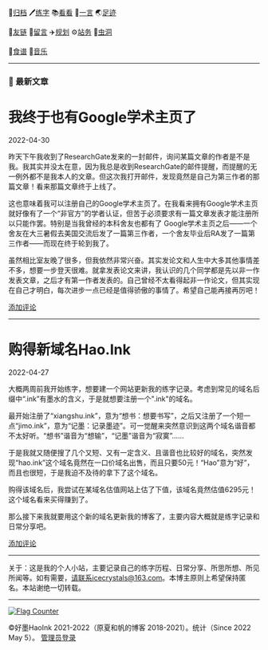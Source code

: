 <link rel="shortcut icon" type="image/x-icon" href="favicon.ico">

📁[归档](/posts/日常.md) 🖊️[练字](/posts/练字.md) 📚[看看](/posts/书影音.md) 🧡[一言](/posts/yiyan.md) 🌏[足迹](/posts/足迹.md) 

🔗[友链](/posts/友链.md) 📓[留言](/posts/留言.md) ✈️[规划](/posts/规划.md) ⚙️[站务](/posts/建站史.md) 🌌[虫洞](https://www.foreverblog.cn/go.html) 
 
🍜[食谱](/posts/食谱.md) 🎵[音乐](/posts/音乐.md)

---

<!-- <img src="/assets/tumblr_b769b1312c2d0159793e9cae5da156bb_09cb7a69_500.webp" width="400"> -->

### 📌 最新文章


# 我终于也有Google学术主页了

2022-04-30

昨天下午我收到了ResearchGate发来的一封邮件，询问某篇文章的作者是不是我。我其实并没太在意，因为我总是收到ResearchGate的邮件提醒，而提醒的无一例外都不是我本人的文章。但这次我打开邮件，发现竟然是自己为第三作者的那篇文章！看来那篇文章终于上线了。

这也意味着我可以注册自己的Google学术主页了。在我看来拥有Google学术主页就好像有了一个“非官方”的学者认证，但苦于必须要求有一篇文章发表才能注册所以只能作罢。特别是当我曾经的本科舍友也都有了 Google学术主页之后——一个舍友在大三暑假去美国交流后发了一篇第三作者，一个舍友毕业后RA发了一篇第三作者——而现在终于轮到我了。

虽然相比室友晚了很多，但我依然非常兴奋。其实发论文和人生中大多其他事情差不多，想要一步登天很难。就拿发表论文来讲，我认识的几个同学都是先以非一作发表文章，之后才有第一作者发表的。自己曾经不太看得起非一作论文，但其实现在自己才明白，每次进步一点已经是值得骄傲的事情了。希望自己能再接再厉吧！


[添加评论](/posts/richang/2022_04_30)

---

# 购得新域名Hao.Ink

2022-04-27

大概两周前我开始练字，想要建一个网站更新我的练字记录。考虑到常见的域名后缀中“.ink”有墨水的含义，于是就想要注册一个".ink"的域名。

最开始注册了“xiangshu.ink”，意为“想书：想要书写”，之后又注册了一个短一点“jimo.ink”，意为“记墨：记录墨迹”。可一觉醒来突然意识到这两个域名谐音都不太好听。“想书”谐音为“想输”，“记墨”谐音为“寂寞”......

于是我就又随便搜了几个又短、又有一定含义、且谐音也比较好的域名，突然发现“hao.ink”这个域名竟然在一口价域名出售，而且只要50元！“Hao”意为“好”，而且也很短，于是我迫不及待的拿下了这个域名。

购得该域名后，我尝试在某域名估值网站上估了下值，该域名竟然估值6295元！这个域名看来买得赚到了。

那么接下来我就要用这个新的域名更新我的博客了，主要内容大概就是练字记录和日常分享吧。


[添加评论](/posts/richang/2022_04_27)


---
关于：这是我的个人小站，主要记录自己的练字历程、日常分享、所思所想、所见所闻等。如有需要，请联系icecrystals@163.com。本博主原则上希望保持匿名。本站谢绝一切转载。

---

<a href="https://info.flagcounter.com/uG1W"><img src="https://s05.flagcounter.com/count/uG1W/bg_E8E8E8/txt_9E9E9E/border_E8E8E8/columns_8/maxflags_16/viewers_0/labels_1/pageviews_0/flags_0/percent_0/" alt="Flag Counter" border="0"></a>


 ©好墨HaoInk 2021-2022（原夏和帆的博客 2018-2021）。统计（Since 2022 May 5）。 [管理员登录](https://github.com/xiangshuink/xiangshuink.github.io)

